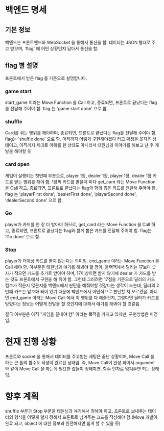 # 백엔드 명세
## 기본 정보
백엔드는 프론트엔드와 WebSocket 을 통해서 통신을 함.
데이터는 JSON 형태로 주고 받으며, 'flag' 에 어떤 상황인지 담아서 통신을 함.

## flag 별 설명
프론트에서 받은 flag 를 기준으로 설명합니다.
### game start
start_game 이라는 Move Function 을 Call 하고, 종료되면, 프론트로 끝났다는 flag 를 전달해 주어야 함. flag 는 'game start done' 으로 함.
### shuffle
Card를 섞는 행위를 해야하며, 종료되면, 프론트로 끝났다는 flag를 전달해 주어야 함. flag는 'shuffle done' 으로 함.
아직까지 어떻게 구현해야겠다 라고 확정을 못지은 상태이고, 아직까지 제대로 이해를 한 상태도 아니라서 태원님과 이야기를 해보고 난 후 개발을 해야할 듯
### card open
게임이 실행되는 첫번째 부분으로, player 1장, dealer 1장, player 1장, dealer 1장 카드를 받는 행위를 해야 함.
1장씩 카드를 받을때 마다 get_card 라는 Move Function 을 Call 하고, 종료되면, 프론트로 끝났다는 flag와 함께 뽑은 카드를 전달해 주어야 함. flag 는 'playerFirst done', 'dealerFirst done', 'playerSecond done', 'dealerSecond done' 으로 함.
### Go
player가 카드를 한 장 더 받아야 하므로, get_card 라는 Move Function 을 Call 하고, 종료되면, 프론트로 끝났다는 flag와 함께 뽑은 카드를 전달해 주어야 함. flag는 'Go done' 으로 함.
### Stop
player가 더이상 카드를 받지 않는다는 의미임. end_game 이라는 Move Function 을 Call 해야 함.
이부분은 태원님과 얘기를 해봐야 할 점이, 블랙잭에서 딜러는 17보다 숫자가 작으면 카드를 추가로 받아야 하며, 17이상이면 받지 않기에 dealer 가 카드를 받는 것도 프론트에서 구현을 해 줘야 함. 
그런데 그러려면 17점을 기준으로 딜러의 카드 점수가 적은지 많은지를 백엔드에서 판단을 해줘야할 것같다는 생각이 드는데, 딜러의 2번째 카드는 암호화 되어 있기 때문에 백엔드에서 어떤식으로 판단할 지 모르겠음.
아니면 end_game 이라는 Move Call 에서 이 행위를 다 해줄건지, 그렇다면 딜러가 카드를 받았다는 정보는 어떻게 전달을 할 것인지에 대해서 얘기를 해봐야 할 것같음.

결국 이부분은 아직 "게임을 끝내야 함" 이라는 목적을 가지고 있지만, 구현방법은 미정임.

# 현재 진행 상황
프론트와 socket 을 통해서 데이터를 주고받는 세팅은 끝난 상황이며, Move Call 을 하는 큰 틀의 함수도 작성이 완료된 상태임.
즉, Move Call이 완성 되어서 argument 와 같이 Move Call 을 하는데 필요한 값들이 정해지면, 함수 인자로 넘겨주면 되는 상태임.

# 향후 계획
shuffle 부분과 Stop 부분을 태원님과 얘기해서 정해야 하고,
프론트로 보내주는 데이터의 형식을 어떻게 할지 정해서 프론트로 넘겨주는 코드를 작성해야 함.(Move 개발이 완료 되고, object 에 대한 정보과 완전해지면 쉽게 할 수 있을 듯)
